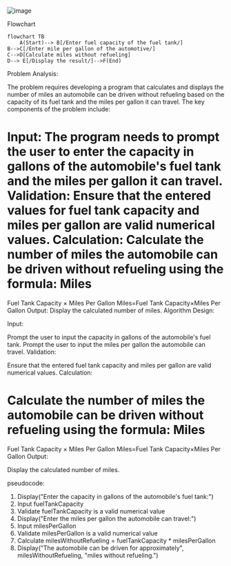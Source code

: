 ![image](https://github.com/SWEG-2015EC-Batch/Code-Warrior/assets/149233683/a331b79e-0ab6-4d3b-917f-460e713c1073)

Flowchart 
```mermaid
flowchart TB
    A(Start)--> B[/Enter fuel capacity of the fuel tank/]
B-->C[/Enter mile per gallon of the automotive/]
C-->D[Calculate miles without refueling]
D--> E[/Display the result/]-->F(End)

```


Problem Analysis:

The problem requires developing a program that calculates and displays the number of miles an automobile can be driven without refueling based on the capacity of its fuel tank and the miles per gallon it can travel. The key components of the problem include:

Input: The program needs to prompt the user to enter the capacity in gallons of the automobile's fuel tank and the miles per gallon it can travel.
Validation: Ensure that the entered values for fuel tank capacity and miles per gallon are valid numerical values.
Calculation: Calculate the number of miles the automobile can be driven without refueling using the formula: 
Miles
=
Fuel Tank Capacity
×
Miles Per Gallon
Miles=Fuel Tank Capacity×Miles Per Gallon
Output: Display the calculated number of miles.
Algorithm Design:

Input:

Prompt the user to input the capacity in gallons of the automobile's fuel tank.
Prompt the user to input the miles per gallon the automobile can travel.
Validation:

Ensure that the entered fuel tank capacity and miles per gallon are valid numerical values.
Calculation:

Calculate the number of miles the automobile can be driven without refueling using the formula: 
Miles
=
Fuel Tank Capacity
×
Miles Per Gallon
Miles=Fuel Tank Capacity×Miles Per Gallon
Output:

Display the calculated number of miles.

pseudocode:  
1. Display("Enter the capacity in gallons of the automobile's fuel tank:")
2. Input fuelTankCapacity
3. Validate fuelTankCapacity is a valid numerical value
4. Display("Enter the miles per gallon the automobile can travel:")
5. Input milesPerGallon
6. Validate milesPerGallon is a valid numerical value
7. Calculate milesWithoutRefueling = fuelTankCapacity * milesPerGallon
8. Display("The automobile can be driven for approximately", milesWithoutRefueling, "miles without refueling.")


